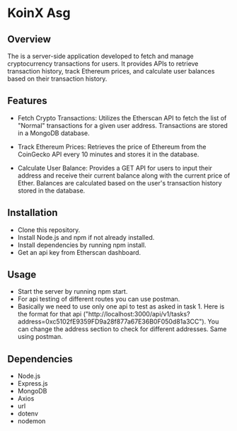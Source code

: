 # KoinX Asg


## Overview

The is a server-side application developed to fetch and manage cryptocurrency transactions for users. It provides APIs to retrieve transaction history, track Ethereum prices, and calculate user balances based on their transaction history.

## Features

* Fetch Crypto Transactions: Utilizes the Etherscan API to fetch the list of "Normal" transactions for a given user address. Transactions are stored in a MongoDB database.

* Track Ethereum Prices: Retrieves the price of Ethereum from the CoinGecko API every 10 minutes and stores it in the database.

* Calculate User Balance: Provides a GET API for users to input their address and receive their current balance along with the current price of Ether. Balances are calculated based on the user's transaction history stored in the database.

## Installation

* Clone this repository.
* Install Node.js and npm if not already installed.
* Install dependencies by running npm install.
* Get an api key from Etherscan dashboard.

## Usage

* Start the server by running npm start.
* For api testing of different routes you can use postman.
* Basically we need to use only one api to test as asked in task 1. Here is the format for that api ("http://localhost:3000/api/v1/tasks?address=0xc5102fE9359FD9a28f877a67E36B0F050d81a3CC"). You can change the address section to check for different addresses. Same using postman.

## Dependencies

* Node.js
* Express.js
* MongoDB
* Axios
* url
* dotenv
* nodemon
